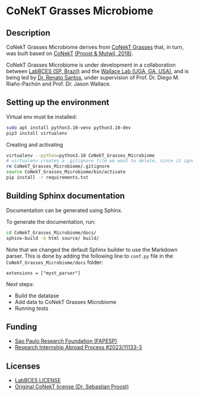 # CoNekT Grasses Microbiome

## Description


CoNekT Grasses Microbiome derives from [CoNekT Grasses](https://github.com/labbces/conekt_grasses) that, in turn, was built based on [CoNekT](https://github.com/sepro/conekt) [(Proost & Mutwil, 2018)](https://academic.oup.com/nar/article/46/W1/W133/4990637).


CoNekT Grasses Microbiome is under development in a collaboration between [LabBCES (SP, Brazil)](labbces.netlify.app/) and the [Wallace Lab (UGA, GA, USA)](https://wallacelab.uga.edu/), and is being led by [Dr. Renato Santos](https://santosrac.netlify.app/), under supervision of Prof. Dr. Diego M. Riaño-Pachón and Prof. Dr. Jason Wallace.

## Setting up the environment

Virtual env must be installed:

```bash
sudo apt install python3.10-venv python3.10-dev
pip3 install virtualenv
```

Creating and activating

```bash
virtualenv --python=python3.10 CoNekT_Grasses_Microbiome
# virtualenv creates a .gitignore file we want to delete, since it ignores all changes in repository
rm CoNekT_Grasses_Microbiome/.gitignore
source CoNekT_Grasses_Microbiome/bin/activate
pip install -r requirements.txt
```

## Building Sphinx documentation


Documentation can be generated using Sphinx.

To generate the documentation, run:

```bash
cd CoNekT_Grasses_Microbiome/docs/
sphinx-build -b html source/ build/
```

Note that we changed the default Sphinx builder to use the Markdown parser. This is done by adding the following line to `conf.py` file in the `CoNekT_Grasses_Microbiome/docs` folder:

```
extensions = ["myst_parser"]
```

Next steps:

 * Build the datatase
 * Add data to CoNekT Grasses Microbiome
 * Running tests

## Funding


 * [Sao Paulo Research Foundation (FAPESP)](https://fapesp.br/)
  * [Research Internship Abroad Process #2023/11133-3](https://bv.fapesp.br/en/bolsas/212537/integrating-metataxonomics-and-host-transcriptomics-data-in-maize/)


## Licenses

 * [LabBCES LICENSE](LICENSE)
 * [Original CoNekT license (Dr. Sebastian Proost)](LICENSE_CoNekT.md)